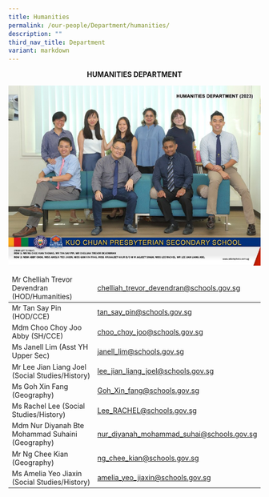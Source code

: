 ```yaml
---
title: Humanities
permalink: /our-people/Department/humanities/
description: ""
third_nav_title: Department
variant: markdown
---
```

**<center>HUMANITIES DEPARTMENT</center>**


![Humanities](/images/Our%20People/Departments/Departments%20Main%20Page/humanities2023.jpg)


<table>
<thead>
  <tr>
    <td>Mr Chelliah Trevor Devendran (HOD/Humanities)</td>
    <td><a href="mailto:chelliah_trevor_devendran@schools.gov.sg">chelliah_trevor_devendran@schools.gov.sg</a></td>
  </tr>
</thead>
<tbody>
	 <tr>
    <td>Mr Tan Say Pin (HOD/CCE)</td>
    <td><a href="mailto:tan_say_pin@schools.gov.sg">tan_say_pin@schools.gov.sg</a></td>
  </tr>
  <tr>
    <td>Mdm Choo Choy Joo Abby (SH/CCE)</td>
    <td><a href="mailto:choo_choy_joo@schools.gov.sg">choo_choy_joo@schools.gov.sg</a></td>
  </tr>
	 <tr>
    <td>Ms Janell Lim (Asst YH Upper Sec)</td>
    <td><a href="mailto:janell_lim@schools.gov.sg">janell_lim@schools.gov.sg</a></td>
  </tr>
  <tr>
    <td>Mr Lee Jian Liang Joel (Social Studies/History)</td>
    <td><a href="mailto:lee_jian_liang_joel@schools.gov.sg">lee_jian_liang_joel@schools.gov.sg</a></td>
  </tr>
  <tr>
    <td>Ms Goh Xin Fang (Geography)</td>
    <td><a href="mailto:Goh_Xin_fang@schools.gov.sg">Goh_Xin_fang@schools.gov.sg</a></td>
  </tr>
  <tr>
    <td>Ms Rachel Lee (Social Studies/History)</td>
    <td><a href="mailto:Lee_RACHEL@schools.gov.sg">Lee_RACHEL@schools.gov.sg</a></td>
  </tr>
  <tr>
    <td>Mdm Nur Diyanah Bte Mohammad Suhaini (Geography)</td>
    <td><a href="mailto:nur_diyanah_mohammad_suhai@schools.gov.sg">nur_diyanah_mohammad_suhai@schools.gov.sg</a></td>
  </tr>
  <tr>
    <td>Mr Ng Chee Kian (Geography)</td>
    <td><a href="mailto:ng_chee_kian@schools.gov.sg">ng_chee_kian@schools.gov.sg</a></td>
  </tr>
  <tr>
    <td>Ms Amelia Yeo Jiaxin (Social Studies/History)</td>
    <td><a href="mailto:amelia_yeo_jiaxin@schools.gov.sg">amelia_yeo_jiaxin@schools.gov.sg</a></td>
  </tr>

</tbody>
</table>